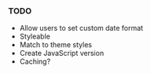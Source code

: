 ### TODO

- Allow users to set custom date format
- Styleable
- Match to theme styles
- Create JavaScript version
- Caching?